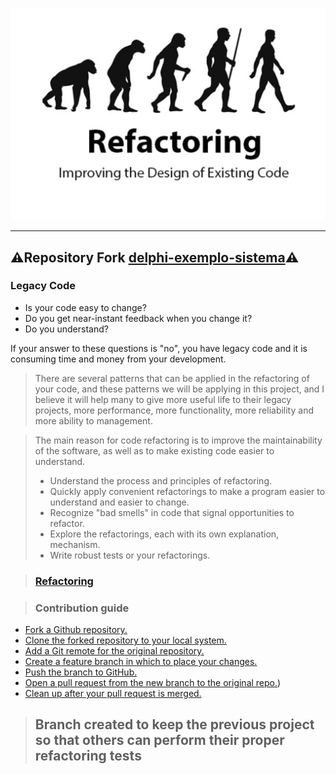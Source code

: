 ![alt_text](./public/refactoring-design-code.png)

---

## ⚠️Repository Fork [delphi-exemplo-sistema](https://github.com/eversonturossi/delphi-exemplo-sistema)⚠️
>
### Legacy Code
>
* Is your code easy to change?
* Do you get near-instant feedback when you change it? 
* Do you understand?

If your answer to these questions is "no", you have legacy code and it is consuming time and money from your development.

> There are several patterns that can be applied in the refactoring of your code, and these patterns we will be applying in this project, and I believe it will help many to give more useful life to their legacy projects, more performance, more functionality, more reliability and more ability to management.

> The main reason for code refactoring is to improve the maintainability of the software, as well as to make existing code easier to understand.
> * Understand the process and principles of refactoring.
> * Quickly apply convenient refactorings to make a program easier to understand and easier to change.
> * Recognize "bad smells" in code that signal opportunities
 to refactor.
> * Explore the refactorings, each with its own explanation, mechanism.
> * Write robust tests or your refactorings.

> ### [Refactoring](./requirements/refactoring.md)

> ### Contribution guide

* [Fork a Github repository.](./requirements/fork-github-repository.md)
* [Clone the forked repository to your local system.](./requirements/clone-fork-local.md)
* [Add a Git remote for the original repository.](./requirements/add-remote.md)
* [Create a feature branch in which to place your changes.](./requirements/working-branch.md)
* [Push the branch to GitHub.](./requirements/push-branch-github.md)
* [Open a pull request from the new branch to the original repo.](./requirements/opening-pull-request.md))
* [Clean up after your pull request is merged.](./requirements/cleaning-after-merged.md)

> ## Branch created to keep the previous project so that others can perform their proper refactoring tests 